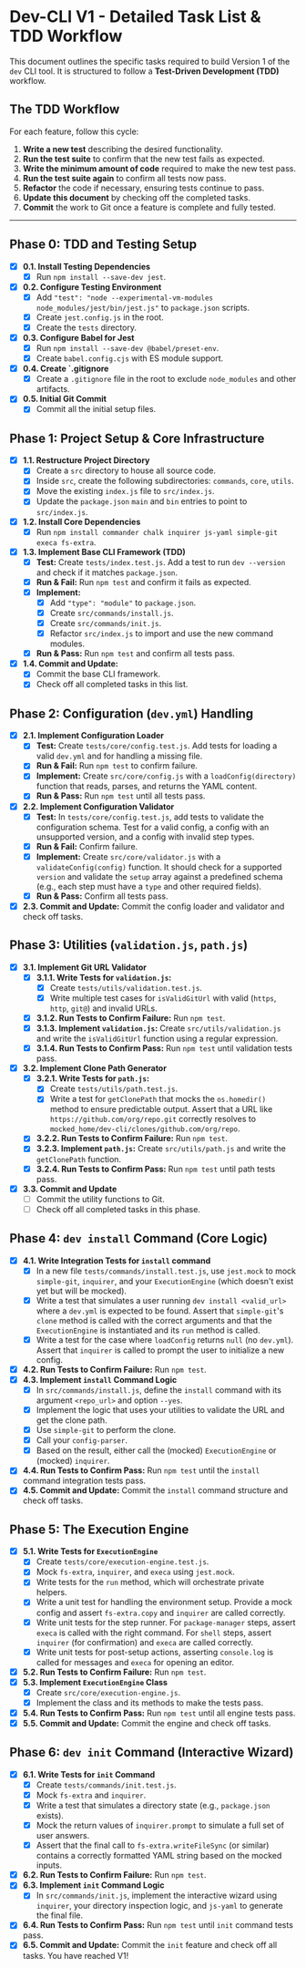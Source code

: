 # Dev-CLI V1 - Detailed Task List & TDD Workflow

This document outlines the specific tasks required to build Version 1 of the `dev` CLI tool. It is structured to follow a **Test-Driven Development (TDD)** workflow.

## The TDD Workflow
For each feature, follow this cycle:
1.  **Write a new test** describing the desired functionality.
2.  **Run the test suite** to confirm that the new test fails as expected.
3.  **Write the minimum amount of code** required to make the new test pass.
4.  **Run the test suite again** to confirm all tests now pass.
5.  **Refactor** the code if necessary, ensuring tests continue to pass.
6.  **Update this document** by checking off the completed tasks.
7.  **Commit** the work to Git once a feature is complete and fully tested.

---

## Phase 0: TDD and Testing Setup

- [x] **0.1. Install Testing Dependencies**
    - [x] Run `npm install --save-dev jest`.
- [x] **0.2. Configure Testing Environment**
    - [x] Add `"test": "node --experimental-vm-modules node_modules/jest/bin/jest.js"` to `package.json` scripts.
    - [x] Create `jest.config.js` in the root.
    - [x] Create the `tests` directory.
- [x] **0.3. Configure Babel for Jest**
    - [x] Run `npm install --save-dev @babel/preset-env`.
    - [x] Create `babel.config.cjs` with ES module support.
- [x] **0.4. Create `.gitignore**
    - [x] Create a `.gitignore` file in the root to exclude `node_modules` and other artifacts.
- [x] **0.5. Initial Git Commit**
    - [x] Commit all the initial setup files.

## Phase 1: Project Setup & Core Infrastructure

- [x] **1.1. Restructure Project Directory**
    - [x] Create a `src` directory to house all source code.
    - [x] Inside `src`, create the following subdirectories: `commands`, `core`, `utils`.
    - [x] Move the existing `index.js` file to `src/index.js`.
    - [x] Update the `package.json` `main` and `bin` entries to point to `src/index.js`.
- [x] **1.2. Install Core Dependencies**
    - [x] Run `npm install commander chalk inquirer js-yaml simple-git execa fs-extra`.
- [x] **1.3. Implement Base CLI Framework (TDD)**
    - [x] **Test:** Create `tests/index.test.js`. Add a test to run `dev --version` and check if it matches `package.json`.
    - [x] **Run & Fail:** Run `npm test` and confirm it fails as expected.
    - [x] **Implement:**
        - [x] Add `"type": "module"` to `package.json`.
        - [x] Create `src/commands/install.js`.
        - [x] Create `src/commands/init.js`.
        - [x] Refactor `src/index.js` to import and use the new command modules.
    - [x] **Run & Pass:** Run `npm test` and confirm all tests pass.
- [x] **1.4. Commit and Update:**
    - [x] Commit the base CLI framework.
    - [x] Check off all completed tasks in this list.

## Phase 2: Configuration (`dev.yml`) Handling

- [x] **2.1. Implement Configuration Loader**
    - [x] **Test:** Create `tests/core/config.test.js`. Add tests for loading a valid `dev.yml` and for handling a missing file.
    - [x] **Run & Fail:** Run `npm test` to confirm failure.
    - [x] **Implement:** Create `src/core/config.js` with a `loadConfig(directory)` function that reads, parses, and returns the YAML content.
    - [x] **Run & Pass:** Run `npm test` until all tests pass.
- [x] **2.2. Implement Configuration Validator**
    - [x] **Test:** In `tests/core/config.test.js`, add tests to validate the configuration schema. Test for a valid config, a config with an unsupported version, and a config with invalid step types.
    - [x] **Run & Fail:** Confirm failure.
    - [x] **Implement:** Create `src/core/validator.js` with a `validateConfig(config)` function. It should check for a supported `version` and validate the `setup` array against a predefined schema (e.g., each step must have a `type` and other required fields).
    - [x] **Run & Pass:** Confirm all tests pass.
- [x] **2.3. Commit and Update:** Commit the config loader and validator and check off tasks.

## Phase 3: Utilities (`validation.js`, `path.js`)

- [x] **3.1. Implement Git URL Validator**
    - [x] **3.1.1. Write Tests for `validation.js`:**
        - [x] Create `tests/utils/validation.test.js`.
        - [x] Write multiple test cases for `isValidGitUrl` with valid (`https`, `http`, `git@`) and invalid URLs.
    - [x] **3.1.2. Run Tests to Confirm Failure:** Run `npm test`.
    - [x] **3.1.3. Implement `validation.js`:** Create `src/utils/validation.js` and write the `isValidGitUrl` function using a regular expression.
    - [x] **3.1.4. Run Tests to Confirm Pass:** Run `npm test` until validation tests pass.
- [x] **3.2. Implement Clone Path Generator**
    - [x] **3.2.1. Write Tests for `path.js`:**
        - [x] Create `tests/utils/path.test.js`.
        - [x] Write a test for `getClonePath` that mocks the `os.homedir()` method to ensure predictable output. Assert that a URL like `https://github.com/org/repo.git` correctly resolves to `mocked_home/dev-cli/clones/github.com/org/repo`.
    - [x] **3.2.2. Run Tests to Confirm Failure:** Run `npm test`.
    - [x] **3.2.3. Implement `path.js`:** Create `src/utils/path.js` and write the `getClonePath` function.
    - [x] **3.2.4. Run Tests to Confirm Pass:** Run `npm test` until path tests pass.
- [x] **3.3. Commit and Update**
    - [ ] Commit the utility functions to Git.
    - [ ] Check off all completed tasks in this phase.

## Phase 4: `dev install` Command (Core Logic)

- [x] **4.1. Write Integration Tests for `install` command**
    - [x] In a new file `tests/commands/install.test.js`, use `jest.mock` to mock `simple-git`, `inquirer`, and your `ExecutionEngine` (which doesn't exist yet but will be mocked).
    - [x] Write a test that simulates a user running `dev install <valid_url>` where a `dev.yml` is expected to be found. Assert that `simple-git`'s `clone` method is called with the correct arguments and that the `ExecutionEngine` is instantiated and its `run` method is called.
    - [x] Write a test for the case where `loadConfig` returns `null` (no `dev.yml`). Assert that `inquirer` is called to prompt the user to initialize a new config.
- [x] **4.2. Run Tests to Confirm Failure:** Run `npm test`.
- [x] **4.3. Implement `install` Command Logic**
    - [x] In `src/commands/install.js`, define the `install` command with its argument `<repo_url>` and option `--yes`.
    - [x] Implement the logic that uses your utilities to validate the URL and get the clone path.
    - [x] Use `simple-git` to perform the clone.
    - [x] Call your `config-parser`.
    - [x] Based on the result, either call the (mocked) `ExecutionEngine` or (mocked) `inquirer`.
- [x] **4.4. Run Tests to Confirm Pass:** Run `npm test` until the `install` command integration tests pass.
- [x] **4.5. Commit and Update:** Commit the `install` command structure and check off tasks.

## Phase 5: The Execution Engine

- [x] **5.1. Write Tests for `ExecutionEngine`**
    - [x] Create `tests/core/execution-engine.test.js`.
    - [x] Mock `fs-extra`, `inquirer`, and `execa` using `jest.mock`.
    - [x] Write tests for the `run` method, which will orchestrate private helpers.
    - [x] Write a unit test for handling the environment setup. Provide a mock config and assert `fs-extra.copy` and `inquirer` are called correctly.
    - [x] Write unit tests for the step runner. For `package-manager` steps, assert `execa` is called with the right command. For `shell` steps, assert `inquirer` (for confirmation) and `execa` are called correctly.
    - [x] Write unit tests for post-setup actions, asserting `console.log` is called for messages and `execa` for opening an editor.
- [x] **5.2. Run Tests to Confirm Failure:** Run `npm test`.
- [x] **5.3. Implement `ExecutionEngine` Class**
    - [x] Create `src/core/execution-engine.js`.
    - [x] Implement the class and its methods to make the tests pass.
- [x] **5.4. Run Tests to Confirm Pass:** Run `npm test` until all engine tests pass.
- [x] **5.5. Commit and Update:** Commit the engine and check off tasks.

## Phase 6: `dev init` Command (Interactive Wizard)

- [x] **6.1. Write Tests for `init` Command**
    - [x] Create `tests/commands/init.test.js`.
    - [x] Mock `fs-extra` and `inquirer`.
    - [x] Write a test that simulates a directory state (e.g., `package.json` exists).
    - [x] Mock the return values of `inquirer.prompt` to simulate a full set of user answers.
    - [x] Assert that the final call to `fs-extra.writeFileSync` (or similar) contains a correctly formatted YAML string based on the mocked inputs.
- [x] **6.2. Run Tests to Confirm Failure:** Run `npm test`.
- [x] **6.3. Implement `init` Command Logic**
    - [x] In `src/commands/init.js`, implement the interactive wizard using `inquirer`, your directory inspection logic, and `js-yaml` to generate the final file.
- [x] **6.4. Run Tests to Confirm Pass:** Run `npm test` until `init` command tests pass.
- [x] **6.5. Commit and Update:** Commit the `init` feature and check off all tasks. You have reached V1! 